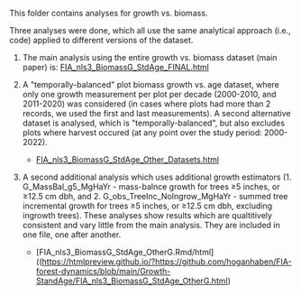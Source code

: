 This folder contains analyses for growth vs. biomass.

Three analyses were done, which all use the same analytical approach (i.e., code) applied to different versions of the dataset.

1. The main analysis using the entire growth vs. biomass dataset (main paper) is: [FIA_nls3_BiomassG_StdAge_FINAL.html](https://htmlpreview.github.io/?https://github.com/hoganhaben/FIA-forest-dynamics/blob/main/Growth-StandAge/FIA_nls3_BiomassG_StdAge_FINAL.html)

2. A "temporally-balanced" plot biomass growth vs. age dataset, where only one growth measurement per plot per decade (2000-2010, and 2011-2020) was considered (in cases where plots had more than 2 records, we used the first and last measurements). A second alternative dataset is analysed, which is "temporally-balanced", but also excludes plots where harvest occured (at any point over the study period: 2000-2022).

    - [FIA_nls3_BiomassG_StdAge_Other_Datasets.html](https://htmlpreview.github.io/?https://github.com/hoganhaben/FIA-forest-dynamics/blob/main/Growth-StandAge/FIA_nls3_BiomassG_StdAge_Other_Datasets.html)

3. A second additional analysis which uses additional growth estimators (1. G_MassBal_g5_MgHaYr - mass-balnce growth for trees ≥5 inches, or ≥12.5 cm dbh, and 2. G_obs_TreeInc_NoIngrow_MgHaYr - summed tree incremental growth for trees ≥5 inches, or ≥12.5 cm dbh, excluding ingrowth trees). These analyses show results which are qualtitively consistent and vary little from the main analysis. They are included in one file, one after another.

    - [FIA_nls3_BiomassG_StdAge_OtherG.Rmd/html]((https://htmlpreview.github.io/?https://github.com/hoganhaben/FIA-forest-dynamics/blob/main/Growth-StandAge/FIA_nls3_BiomassG_StdAge_OtherG.html)
